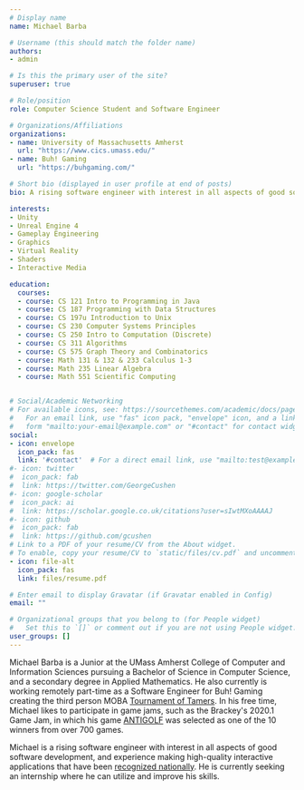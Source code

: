```yaml
---
# Display name
name: Michael Barba

# Username (this should match the folder name)
authors:
- admin

# Is this the primary user of the site?
superuser: true

# Role/position
role: Computer Science Student and Software Engineer

# Organizations/Affiliations
organizations:
- name: University of Massachusetts Amherst
  url: "https://www.cics.umass.edu/"
- name: Buh! Gaming
  url: "https://buhgaming.com/"

# Short bio (displayed in user profile at end of posts)
bio: A rising software engineer with interest in all aspects of good software development, and experience making high-quality interactive applications.

interests:
- Unity 
- Unreal Engine 4
- Gameplay Engineering
- Graphics
- Virtual Reality
- Shaders
- Interactive Media

education:
  courses:
  - course: CS 121 Intro to Programming in Java
  - course: CS 187 Programming with Data Structures
  - course: CS 197u Introduction to Unix
  - course: CS 230 Computer Systems Principles
  - course: CS 250 Intro to Computation (Discrete)
  - course: CS 311 Algorithms
  - course: CS 575 Graph Theory and Combinatorics 
  - course: Math 131 & 132 & 233 Calculus 1-3
  - course: Math 235 Linear Algebra
  - course: Math 551 Scientific Computing


# Social/Academic Networking
# For available icons, see: https://sourcethemes.com/academic/docs/page-builder/#icons
#   For an email link, use "fas" icon pack, "envelope" icon, and a link in the
#   form "mailto:your-email@example.com" or "#contact" for contact widget.
social:
- icon: envelope
  icon_pack: fas
  link: '#contact'  # For a direct email link, use "mailto:test@example.org".
#- icon: twitter
#  icon_pack: fab
#  link: https://twitter.com/GeorgeCushen
#- icon: google-scholar
#  icon_pack: ai
#  link: https://scholar.google.co.uk/citations?user=sIwtMXoAAAAJ
#- icon: github
#  icon_pack: fab
#  link: https://github.com/gcushen
# Link to a PDF of your resume/CV from the About widget.
# To enable, copy your resume/CV to `static/files/cv.pdf` and uncomment the lines below.
- icon: file-alt
  icon_pack: fas
  link: files/resume.pdf

# Enter email to display Gravatar (if Gravatar enabled in Config)
email: ""

# Organizational groups that you belong to (for People widget)
#   Set this to `[]` or comment out if you are not using People widget.
user_groups: []
---
```


Michael Barba is a Junior at the UMass Amherst College of Computer and Information Sciences pursuing a Bachelor of Science in Computer Science, and a secondary degree in Applied Mathematics. He also currently is working remotely part-time as a Software Engineer for Buh! Gaming creating the third person MOBA [Tournament of Tamers](/project/tournament-of-tamers/). In his free time, Michael likes to participate in game jams, such as the Brackey's 2020.1 Game Jam, in which his game [ANTIGOLF](/project/police-trainer-vr/) was selected as one of the 10 winners from over 700 games. 

Michael is a rising software engineer with interest in all aspects of good software development, and experience making high-quality interactive applications that have been [recognized nationally](/project/arora/). He is currently seeking an internship where he can utilize and improve his skills. 
